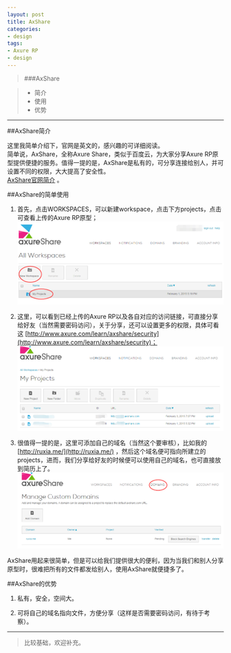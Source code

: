 ```yaml
---
layout: post
title: AxShare
categories:
- design
tags:
- Axure RP
- design
---
```



>###AxShare

>- 简介
>- 使用
>- 优势

---

##AxShare简介

这里我简单介绍下，官网是英文的，感兴趣的可详细阅读。    
简单说，AxShare，全称Axure Share，类似于百度云，为大家分享Axure RP原型提供便捷的服务。值得一提的是，AxShare是私有的，可分享连接给别人，并可设置不同的权限，大大提高了安全性。    
[AxShare官网简介](http://www.axure.com/learn/axshare/basics "http://www.axure.com/learn/axshare/basics") 。  

##AxShare的简单使用

1. 首先，点击WORKSPACES，可以新建workspace，点击下方projects，点击可查看上传的Axure RP原型；
![](/image/workspaceAS.png)

2. 这里，可以看到已经上传的Axure RP以及各自对应的访问链接，可直接分享给好友（当然需要密码访问），关于分享，还可以设置更多的权限，具体可看这 [http://www.axure.com/learn/axshare/security](http://www.axure.com/learn/axshare/security)；     
![](/image/projects.png) 

3. 很值得一提的是，这里可添加自己的域名（当然这个要审核），比如我的[http://ruxia.me/](http://ruxia.me/) ，然后这个域名便可指向所建立的projects，进而，我们分享给好友的时候便可以使用自己的域名，也可直接放到简历上了。     
![](/image/domains.png)  

AxShare用起来很简单，但是可以给我们提供很大的便利，因为当我们和别人分享原型时，很难把所有的文件都发给别人，使用AxShare就便捷多了。

##AxShare的优势

1. 私有，安全，空间大。

2. 可将自己的域名指向文件，方便分享（这样是否需要密码访问，有待于考察）。


------


> 比较基础，欢迎补充。